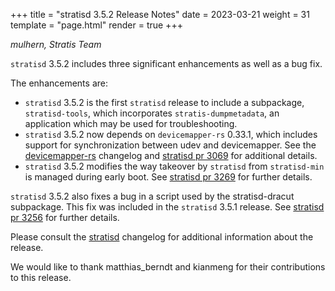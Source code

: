 +++
title = "stratisd 3.5.2 Release Notes"
date = 2023-03-21
weight = 31
template = "page.html"
render = true
+++

*mulhern, Stratis Team*

`stratisd` 3.5.2 includes three significant enhancements as well as a bug
fix.

The enhancements are:

* `stratisd` 3.5.2 is the first `stratisd` release to include a subpackage,
`stratisd-tools`, which incorporates `stratis-dumpmetadata`, an application
which may be used for troubleshooting.
* `stratisd` 3.5.2 now depends on `devicemapper-rs` 0.33.1, which includes
support for synchronization between udev and devicemapper. See
the [devicemapper-rs] changelog and [stratisd pr 3069] for additional details.
* `stratisd` 3.5.2 modifies the way takeover by `stratisd` from `stratisd-min`
is managed during early boot. See [stratisd pr 3269] for further details.


`stratisd` 3.5.2 also fixes a bug in a script used by the stratisd-dracut
subpackage. This fix was included in the `stratisd` 3.5.1 release. See
[stratisd pr 3256] for further details.

<!-- more -->

Please consult the [stratisd] changelog for additional information about the
release.

We would like to thank matthias\_berndt and kianmeng for their contributions
to this release.

[stratisd pr 3069]: https://github.com/stratis-storage/stratisd/pull/3069
[stratisd pr 3269]: https://github.com/stratis-storage/stratisd/pull/3269
[stratisd pr 3256]: https://github.com/stratis-storage/stratisd/pull/3256
[devicemapper-rs]: https://github.com/stratis-storage/devicemapper-rs/blob/master/CHANGES.txt
[stratisd]: https://github.com/stratis-storage/stratisd/blob/master/CHANGES.txt
